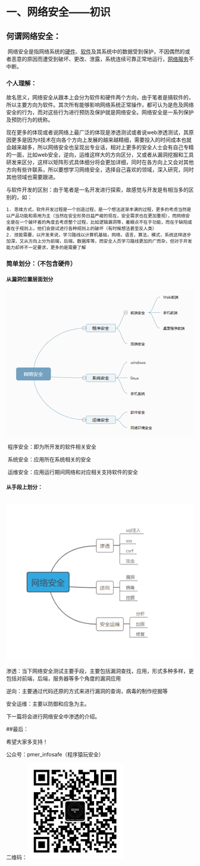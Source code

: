 # 一、网络安全——初识

## 何谓网络安全：

​	网络安全是指网络系统的[硬件](https://baike.baidu.com/item/硬件/479446)、[软件](https://baike.baidu.com/item/软件/12053)及其系统中的数据受到保护，不因偶然的或者恶意的原因而遭受到破坏、更改、泄露，系统连续可靠正常地运行，[网络服务](https://baike.baidu.com/item/网络服务/9498645)不中断。

### 个人理解：

​	故名思义，网络安全从跟本上会分为软件和硬件两个方向，由于笔者是搞软件的，所以主要方向为软件。其次所有能够影响网络系统正常操作，都可认为是危及网络安全的行为，而对这些行为进行预防及保护就是网络安全。网络安全是一系列保护及预防行为的统称。

​	现在更多的体现或者说网络上最广泛的体现是渗透测试或者说web渗透测试，其原因更多是因为it技术在向各个方向上发展的越来越精细，需要投入的时间成本也就会越来越多，所以网络安全也呈现出专业话，相对上更多的安全人士会有自己专精的一面，比如web安全，逆向，运维这样大的方向区分，又或者从漏洞挖掘和工具研发来区分，这样以矩阵形式具体细分将会更加详细，同时在各方向上又会对其他方向有些许联系，所以要想学习网络安全，选择自己喜欢的领域，深入研究，同时其他领域也需要跟进。

​	与软件开发的区别：由于笔者是一名开发进行探索，故感觉与开发是有相当多的区别的，如：

	1. 思维方式，软件开发过程是一个创造过程，是一个想法逐渐丰满的过程，更多的考虑当然是以产品功能和易用为主（当然在安全形势日益严峻的现在，安全需求也在更加重视），而网络安全是在一个破坏者的角度去考虑整个过程，比如逻辑漏洞等，着眼点不在于功能，而在于缺陷或者在于规则上，他们会尝试进行各种规则上的破坏（有时候想法甚至反人类）
 	2. 技能需要，以开发来说，学习路线以计算机基础，网络，语言，算法，模式，系统这样逐步加深，又从方向上分为前端，后端，数据库等，而安全人员学习路线更加的广而杂，但对于开发能力却并不一定要求，更多的是需要了解

### 简单划分：（不包含硬件）

#### 	从漏洞位置层面划分

![image](../image/mind_divide.png)

​	程序安全：即为所开发的软件相关安全

​	系统安全：应用所在系统相关的安全

​	运维安全：应用运行期间网络和对应相关支持软件的安全

#### 从手段上划分：

​	![image](../image/mind_divide1.png)

渗透：当下网络安全测试主要手段，主要包括漏洞查找，应用，形式多种多样，更包括对前端，后端，服务器等多个角度的漏洞应用

逆向：主要通过代码还原的方式来进行漏洞的查询，病毒的制作挖掘等

安全运维：主要以防御和应急为主。

下一篇将会进行网络安全中渗透的介绍。

##最后：

希望大家多支持！

公众号：pmer_infosafe（程序猿玩安全）

二维码：![image](../image/wechat_QRcode.jpg)